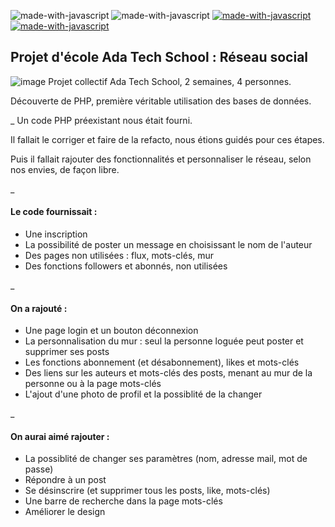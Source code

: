 ![made-with-javascript](https://img.shields.io/badge/Made%20with-HTML-326996.svg)
![made-with-javascript](https://img.shields.io/badge/Made%20with-CSS-326996.svg)
[![made-with-javascript](https://img.shields.io/badge/Made%20with-PHP-326996.svg)](https://www.php.net/)
[![made-with-javascript](https://img.shields.io/badge/Made%20with-MySQL-326996.svg)](https://www.mysql.com/fr/)

## Projet d'école Ada Tech School : Réseau social
![image](https://github.com/EdithMenechi/projet-reseau-social-PHP/assets/146751517/75ce5760-4623-4cf3-a3e5-0657d27eeded)
Projet collectif Ada Tech School, 2 semaines, 4 personnes.

Découverte de PHP, première véritable utilisation des bases de données.

_
Un code PHP préexistant nous était fourni.

Il fallait le corriger et faire de la refacto, nous étions guidés pour ces étapes.

Puis il fallait rajouter des fonctionnalités et personnaliser le réseau, selon nos envies, de façon libre.

_

#### Le code fournissait :
- Une inscription
- La possibilité de poster un message en choisissant le nom de l'auteur
- Des pages non utilisées : flux, mots-clés, mur
- Des fonctions followers et abonnés, non utilisées

_

#### On a rajouté :
- Une page login et un bouton déconnexion
- La personnalisation du mur : seul la personne loguée peut poster et supprimer ses posts
- Les fonctions abonnement (et désabonnement), likes et mots-clés
- Des liens sur les auteurs et mots-clés des posts, menant au mur de la personne ou à la page mots-clés
- L'ajout d'une photo de profil et la possiblité de la changer

_

#### On aurai aimé rajouter :
- La possiblité de changer ses paramètres (nom, adresse mail, mot de passe)
- Répondre à un post
- Se désinscrire (et supprimer tous les posts, like, mots-clés)
- Une barre de recherche dans la page mots-clés
- Améliorer le design

